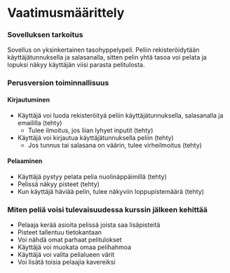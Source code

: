 # Vaatimusmäärittely
 
### Sovelluksen tarkoitus
Sovellus on yksinkertainen tasohyppelypeli. Peliin rekisteröidytään käyttäjätunnuksella ja salasanalla, sitten pelin yhtä tasoa voi pelata ja lopuksi 
näkyy käyttäjän viisi parasta pelitulosta.

### Perusversion toiminnallisuus
#### Kirjautuminen
* Käyttäjä voi luoda rekisteröityä peliin käyttäjätunnuksella, salasanalla ja emaililla (tehty)
  - Tulee ilmoitus, jos liian lyhyet inputit (tehty)
* Käyttäjä voi kirjautua käyttäjätunnuksella peliin  (tehty)
  - Jos tunnus tai salasana on väärin, tulee virheilmoitus (tehty)
#### Pelaaminen
* Käyttäjä pystyy pelata pelia nuolinäppäimillä (tehty)
* Pelissä näkyy pisteet (tehty)
* Kun käyttäjä häviää pelin, tulee näkyviin loppupistemäärä (tehty)

### Miten peliä voisi tulevaisuudessa kurssin jälkeen kehittää
* Pelaaja kerää asioita pelissä joista saa lisäpisteitä
* Pisteet tallentuu tietokantaan
* Voi nähdä omat parhaat pelitulokset
* Käyttäjä voi muokata omaa pelihahmoa
* Käyttäjä voi valita pelialueen värit
* Voi lisätä toisia pelaajia kavereiksi
